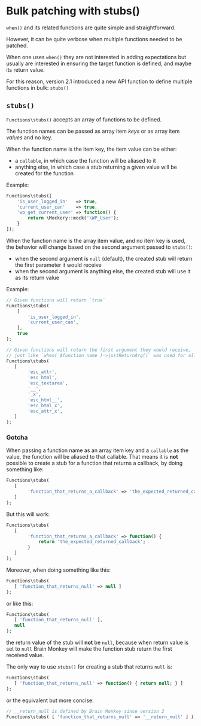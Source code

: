 <!--
currentMenu: "functionsstubs"
currentSection: "PHP Functions"
title: "Bulk patching with stubs()"
-->
# Bulk patching with stubs()

`when()` and its related functions are quite simple and straightforward.

However, it can be quite verbose when multiple functions needed to be patched.

When one uses `when()` they are not interested in adding expectations but usually are
interested in ensuring the target function is defined, and maybe its return value.

For this reason, version 2.1 introduced a new API function to define multiple functions in bulk: `stubs()`

## `stubs()`

`Functions\stubs()` accepts an array of functions to be defined.

The function names can be passed as array item _keys_ or as array item _values_ and no key.

When the function name is the item key, the item value can be either:

- a `callable`, in which case the function will be aliased to it
- anything else, in which case a stub returning a given value will be created for the function

Example:

```php
Functions\stubs([
    'is_user_logged_in'   => true,
    'current_user_can'    => true,
    'wp_get_current_user' => function() {
        return \Mockery::mock('\WP_User');
    }
]);
```

When the function name is the array item value, and no item key is used, the behavior will change 
based on the second argument passed to `stubs()`:

- when the second argument is `null` (default), the created stub will return the first parameter it would receive
- when the second argument is anything else, the created stub will use it as its return value


Example:

```php
// Given functions will return `true`
Functions\stubs(
    [
        'is_user_logged_in',
        'current_user_can',
    ],
    true
);

// Given functions will return the first argument they would receive,
// just like `when( $function_name )->justReturnArg()` was used for all of them.
Functions\stubs(
   [
        'esc_attr',
        'esc_html',
        'esc_textarea',
        '__',
        '_x',
        'esc_html__',
        'esc_html_x',
        'esc_attr_x',
   ]
);
```

### Gotcha

When passing a function name as an array item key and a `callable` as the value, the function
will be aliased to that callable. That means it is **not** possible to create a stub
for a function that returns a callback, by doing something like:

```php
Functions\stubs(
   [ 
        'function_that_returns_a_callback' => 'the_expected_returned_callback'
   ]
);
```

But this will work:

```php
Functions\stubs(
   [
        'function_that_returns_a_callback' => function() { 
            return 'the_expected_returned_callback';
        }
   ]
);
```

Moreover, when doing something like this:

```php
Functions\stubs(
   [ 'function_that_returns_null' => null ]
);
```

or like this:

```php
Functions\stubs(
   [ 'function_that_returns_null' ],
   null
);
```


the return value of the stub will **not** be `null`, because when return value is set to `null` 
Brain Monkey will make the function stub return the first received value.

The only way to use `stubs()` for creating a stub that returns `null` is:

```php
Functions\stubs(
   [ 'function_that_returns_null' => function() { return null; } ]
);
```

or the equivalent but more concise:

```php
// __return_null is defined by Brain Monkey since version 2
Functions\stubs( [ 'function_that_returns_null' => '__return_null' ] );
```
